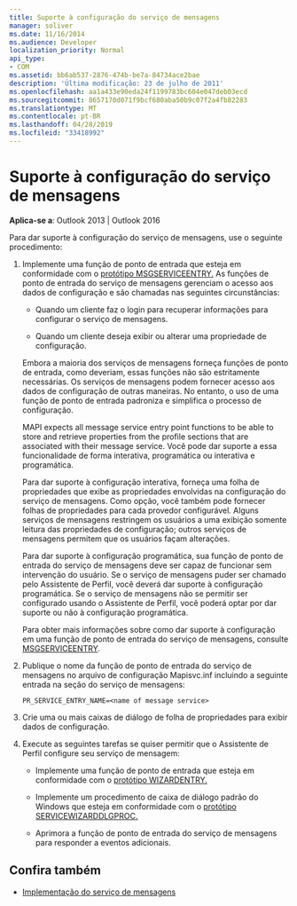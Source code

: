 ```yaml
---
title: Suporte à configuração do serviço de mensagens
manager: soliver
ms.date: 11/16/2014
ms.audience: Developer
localization_priority: Normal
api_type:
- COM
ms.assetid: bb6ab537-2876-474b-be7a-84734ace2bae
description: 'Última modificação: 23 de julho de 2011'
ms.openlocfilehash: aa1a433e90eda24f1199783bc604e047deb03ecd
ms.sourcegitcommit: 8657170d071f9bcf680aba50b9c07f2a4fb82283
ms.translationtype: MT
ms.contentlocale: pt-BR
ms.lasthandoff: 04/28/2019
ms.locfileid: "33418992"
---
```

# <a name="supporting-message-service-configuration"></a>Suporte à configuração do serviço de mensagens
  
**Aplica-se a**: Outlook 2013 | Outlook 2016 
  
Para dar suporte à configuração do serviço de mensagens, use o seguinte procedimento:
  
1. Implemente uma função de ponto de entrada que esteja em conformidade com o [protótipo MSGSERVICEENTRY.](msgserviceentry.md) As funções de ponto de entrada do serviço de mensagens gerenciam o acesso aos dados de configuração e são chamadas nas seguintes circunstâncias: 
    
   - Quando um cliente faz o login para recuperar informações para configurar o serviço de mensagens.
    
   - Quando um cliente deseja exibir ou alterar uma propriedade de configuração. 
    
   Embora a maioria dos serviços de mensagens forneça funções de ponto de entrada, como deveriam, essas funções não são estritamente necessárias. Os serviços de mensagens podem fornecer acesso aos dados de configuração de outras maneiras. No entanto, o uso de uma função de ponto de entrada padroniza e simplifica o processo de configuração.
    
   MAPI expects all message service entry point functions to be able to store and retrieve properties from the profile sections that are associated with their message service. Você pode dar suporte a essa funcionalidade de forma interativa, programática ou interativa e programática.
    
   Para dar suporte à configuração interativa, forneça uma folha de propriedades que exibe as propriedades envolvidas na configuração do serviço de mensagens. Como opção, você também pode fornecer folhas de propriedades para cada provedor configurável. Alguns serviços de mensagens restringem os usuários a uma exibição somente leitura das propriedades de configuração; outros serviços de mensagens permitem que os usuários façam alterações.
    
   Para dar suporte à configuração programática, sua função de ponto de entrada do serviço de mensagens deve ser capaz de funcionar sem intervenção do usuário. Se o serviço de mensagens puder ser chamado pelo Assistente de Perfil, você deverá dar suporte à configuração programática. Se o serviço de mensagens não se permitir ser configurado usando o Assistente de Perfil, você poderá optar por dar suporte ou não à configuração programática.
    
   Para obter mais informações sobre como dar suporte à configuração em uma função de ponto de entrada do serviço de mensagens, consulte [MSGSERVICEENTRY](msgserviceentry.md).
    
2. Publique o nome da função de ponto de entrada do serviço de mensagens no arquivo de configuração Mapisvc.inf incluindo a seguinte entrada na seção do serviço de mensagens:
    
   `PR_SERVICE_ENTRY_NAME=<name of message service>`
    
3. Crie uma ou mais caixas de diálogo de folha de propriedades para exibir dados de configuração.
    
4. Execute as seguintes tarefas se quiser permitir que o Assistente de Perfil configure seu serviço de mensagem:
    
   - Implemente uma função de ponto de entrada que esteja em conformidade com o [protótipo WIZARDENTRY.](wizardentry.md) 
    
   - Implemente um procedimento de caixa de diálogo padrão do Windows que esteja em conformidade com o [protótipo SERVICEWIZARDDLGPROC.](servicewizarddlgproc.md) 
    
   - Aprimora a função de ponto de entrada do serviço de mensagens para responder a eventos adicionais.
    
## <a name="see-also"></a>Confira também

- [Implementação do serviço de mensagens](message-service-implementation.md)

